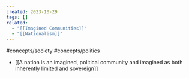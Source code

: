 ```yaml
---
created: 2023-10-29
tags: []
related:
  - "[[Imagined Communities]]"
  - "[[Nationalism]]"
---
```

#concepts/society #concepts/politics

- [[A nation is an imagined, political community and imagined as both inherently limited and sovereign]]
